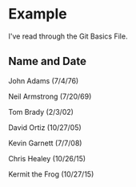 # Example

I've read through the Git Basics File.

## Name and Date
John Adams (7/4/76)

Neil Armstrong (7/20/69)

Tom Brady (2/3/02)

David Ortiz (10/27/05)

Kevin Garnett (7/7/08)

Chris Healey (10/26/15)

Kermit the Frog (10/27/15)


